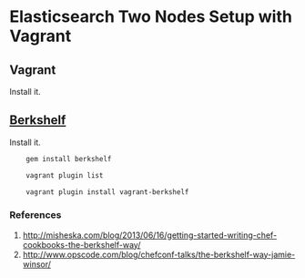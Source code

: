 Elasticsearch Two Nodes Setup with Vagrant
==============================

## Vagrant

Install it. 


## [Berkshelf](http://berkshelf.com/)

Install it.

```sh
    gem install berkshelf
```

```sh
    vagrant plugin list
```

```sh
    vagrant plugin install vagrant-berkshelf
```

### References

1. http://misheska.com/blog/2013/06/16/getting-started-writing-chef-cookbooks-the-berkshelf-way/
2. http://www.opscode.com/blog/chefconf-talks/the-berkshelf-way-jamie-winsor/
